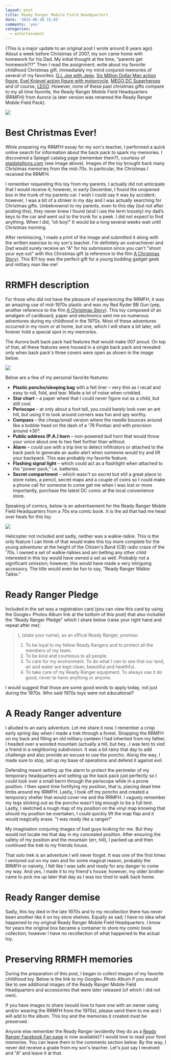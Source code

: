 ```yaml
---
layout: post
title: Ready Ranger Mobile Field Headquarters
date: '2015-06-26 15:45'
comments: 'yes'
categories:
  - entertainment
---
```


{This is a major update to an original post I wrote around 8 years ago} About a week before Christmas of 2007, my son came home with homework for his Dad. My initial thought at the time, “parents get homework?!?” Then I read the assignment; write about my favorite childhood Christmas gift. Immediately my mind conjured memories of several of my favorites: [G.I. Joe with Jeep](http://www.plaidstallions.com/hasbro/gijoe.html), [Six Million Dollar Man action figure](http://www.plaidstallions.com/smdm/), [Evel Knievel action figure with motorcycle](http://www.plaidstallions.com/evel/), [MEGO DC Superheroes](http://www.megomuseum.com/wgsh/dc.html) and of course, [LEGO](http://www.lego.com). However, none of these past christmas gifts compare to my all time favorite, the Ready Ranger Mobile Field Headquarters (RRMFH) from Aurora {a later version was renamed the Ready Ranger Mobile Field Pack}.

![][1]

# Best Christmas Ever!
While preparing my RRMFH essay for my son's teacher, I performed a quick online search for information about the back pack to spark my memories. I discovered a Spiegel catalog page (remember them?), courtesy of [plaidstallions.com](http://www.plaidstallions.com) (see image above). Images of the toy brought back many Christmas memories from the mid-70s. In particular, the Christmas I received the RRMFH.

I remember requesting this toy from my parents. I actually did not anticipate that I would receive it; however, in early December, I found the unopened box in the trunk of my parents car. I wish I could say it was by accident; however, I was a bit of a stinker in my day and I was actually searching for Christmas gifts. Unbeknownst to my parents, even to this day (but not after posting this), they never knew I found (and I use the term loosely) my dad’s keys to the car and went out to the trunk for a peek. I did not expect to find anything. When I did, “oh boy!” It would be a long several weeks wait until Christmas morning.

After reminiscing, I made a print of the image and submitted it along with the written exercise to my son's teacher. I'm definitely an overachiever and Dad would surely receive an "A" for his submission since you can't "shoot your eye out" with this Christmas gift (a reference to the film [A Christmas Story][2]). This $11 toy was the perfect gift for a young budding gadget geek and military man like me!

# RRMFH description
For those who did not have the pleasure of experiencing the RRMFH, it was an amazing use of mid-1970s plastic and was my Red Ryder BB Gun (yep, another reference to the film [A Christmas Story][2]). This toy composed of an amalgam of cardboard, paper and electronics sent me on numerous adventures during my childhood in the 1970s. Most of these adventures occurred in my room or at home, but one, which I will share a bit later, will forever hold a special spot in my memories.

The Aurora built back pack had features that would make 007 proud. On top of that, all these features were housed in a single back pack and revealed only when back pack's three covers were open as shown in the image below.

![](https://lh3.googleusercontent.com/-fBUME3uCBD4/TsqyzD-lnUI/AAAAAAABk5o/aYi8Iyqc0oE/w851-h786-no/vintagere-1321236874-11474.jpg)

Below are a few of my personal favorite features:

- **Plastic poncho/sleeping bag** with a felt liner – very thin as I recall and easy to roll, fold, and tear. Made a lot of noise when crinkled.
- **Star chart** – a paper wheel that I could never figure out as a child, but still cool.
- **Periscope** – at only about a foot tall, you could barely look over an ant hill, but using it to look around corners was fun and spy worthy.
- **Compass** – the cheap/small version where the needle bounces around like a bobble head on the dash of a '76 Pontiac and with precision around ±30°.
- **Public address (P.A.) horn** – non-powered bull horn that would throw your voice about one to two feet further than without.
- **Alarm** – could use with a trip line to detect infiltrators or attached to the back pack to generate an audio alert when someone would try and lift your backpack. This was probably my favorite feature.
- **Flashing signal light** – which could act as a flashlight when attached to the "power pack," i.e. batteries.
- **Secret compartment** – which wasn't so secret but still a great place to store notes, a pencil, secret maps and a couple of coins so I could make a phone call for someone to come get me when I was lost or more importantly, purchase the latest DC comic at the local convenience store.

Speaking of comics, below is an advertisement for the Ready Ranger Mobile Field Headquarters from a 70s era comic book. It is the ad that had me head over heals for this toy.

![][3]

Helicopter not included and sadly, neither was a walkie-talkie. This is the only feature I can think of that would make this toy more complete for the young adventurer at the height of the Citizen's Band (CB) radio craze of the '70s. I owned a set of walkie-talkies and am betting any other child interested in this toy would have owned a set as well. Probably not a significant omission; however, this would have made a very intriguing accessory. The title would even be fun to say, "Ready Ranger Walkie Talkie."

# Ready Ranger Pledge
Included in the set was a registration card (you can view this card by using the Google+ Photos Album link at the bottom of this post) that also included the "Ready Ranger Pledge" which I share below (raise your right hand and repeat after me):

> I, (state your name), as an offical Ready Ranger, promise:
>
> 1. To be loyal to my fellow Ready Rangers and to protect all the members of my team.
> 2. To be kind and courteous to all people.
> 3. To care for my environment. To do what I can to see that our land, air and water are kept clean, beautiful and healthful.
> 4. To take care of my Ready Ranger equipment. To always use it do good, never to harm anything or anyone.

I would suggest that those are some good words to apply today, not just during the 1970s. Who said 1970s toys were not educational?

# A Ready Ranger adventure
I alluded to an early adventure. Let me share it now. I remember a crisp early spring day when I made a trek through a forest. Strapping the RRMFH on my back and filling an old military canteen I had inherited from my father, I headed over a wooded mountain (actually a hill, but hey...I was ten) to visit a friend in a neighboring subdivision. It was a bit rainy that day to add challenge and also provide an excuse to use the poncho. Along the way, I made sure to stop, set up my base of operations and defend it against evil.

Defending meant setting up the alarm to protect the perimeter of my temporary headquarters and setting up the back pack just perfectly so I could look over a small berm through the periscope while in a prone position. I then spent time fortifying my position, that is, placing dead tree limbs around my RRMFH. Lastly, I took off my poncho and created a temporary shelter that would cover me and the RRMFH. I vaguely remember my legs sticking out as the poncho wasn't big enough to be a full tent. Lastly, I sketched a rough map of my position on the vinyl map knowing that should my position be overtaken, I could quickly lift the map flap and it would magically erase. "I was ready like a ranger!"

My imagination conjuring images of bad guys looking for me. But they would not locate me that day in my concealed position. After ensuring the safety of my position and the mountain (err, hill), I packed up and then continued the trek to my friends house.

That solo trek is an adventure I will never forget. It was one of the first times I ventured out on my own and for some magical reason, probably the RRMFH or naivety, I felt like I was safe and ready for any danger to come my way. And yes, I made it to my friend's house; however, my older brother came to pick me up later that day as I was too tired to walk back home.

# Ready Ranger demise
Sadly, this toy died in the late 1970s and to my recollection there has never been another like it on toy store shelves. Equally as sad; I have no idea what happened to my original Ready Ranger Mobile Field Headquarters. I know for years the original box became a container to store my comic book collection; however I have no recollection of what happened to the actual toy.

# Preserving RRMFH memories
During the preparation of this post, I began to collect images of my favorite childhood toy. Below is the link to my Google+ Photo Album if you would like to see additional images of the Ready Ranger Mobile Field Headquarters and accessories that were later released (of which I did not own).

<!-- Place this tag where you want the widget to render. -->
<div class="g-post" data-href="https://plus.google.com/+StevenCombsPhD/posts/cMVQQHo4h7y"></div>

If you have images to share (would love to have one with an owner using and/or wearing the RRMFH from the 1970s), please send them to me and I will add to the album. This toy and the memories it created must be preserved.

Anyone else remember the Ready Ranger (evidently they do as a [Ready Ranger Facebook Fan page][5] is now available)? I would love to read your fond memories. You can leave them in the comments section below. By the way, I never did receive a grade from my son's teacher. Let's just say I received and "A" and leave it at that.

[1]: https://lh6.googleusercontent.com/-fICziDwR_XI/Tsqz3wmqiZI/AAAAAAAA4Tg/qX8SSrHC7F0/w453-h600-no/Ready%2BRanger%2BAd.jpg
[2]: http://www.amazon.com/dp/B000VBIGCW/ref=as_li_ss_til?tag=bricinmypockb-20&camp=0&creative=0&linkCode=as4&creativeASIN=B000VBIGCW&adid=1V12H8R7D99Z3MSGVZXC
[3]: https://lh3.googleusercontent.com/-Ax1aZEYvHnM/Tsqz3bJKKHI/AAAAAAAA4TY/9dXbILKBwHE/w550-h805-no/Ready%2BRanger%2BCartoon%2BAd.jpg
[4]: http://www.stevencombs.com/lego.html
[5]: http://www.facebook.com/groups/45986951748/
